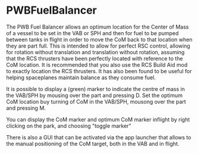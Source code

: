 PWBFuelBalancer
===============
The PWB Fuel Balancer allows an optimum location for the Center of Mass of a vessel to be set in the VAB or SPH and then for fuel to be pumped between tanks in flight in order to move the CoM back to that location when they are part full. This is intended to allow for perfect RSC control, allowing for rotation without translation and translation without rotation, assuming that the RCS thrusters have been perfectly located with reference to the CoM location. It is recommended that you also use the RCS Build Aid mod to exactly location the RCS thrusters. It has also been found to be useful for helping spaceplanes maintain balance as they consume fuel.

It is possible to display a (green) marker to indicate the centre of mass in the VAB/SPH by mousing over the part and pressing D. Set the optimum CoM location buy turning of CoM in the VAB/SPH, mousong over the part and pressing M.

You can display the CoM marker and optimum CoM marker inflight by right clicking on the park, and choosing "toggle marker" 

There is also a GUI that can be activated via the app launcher that allows to the manual positioning of the CoM target, both in the VAB and in flight.
